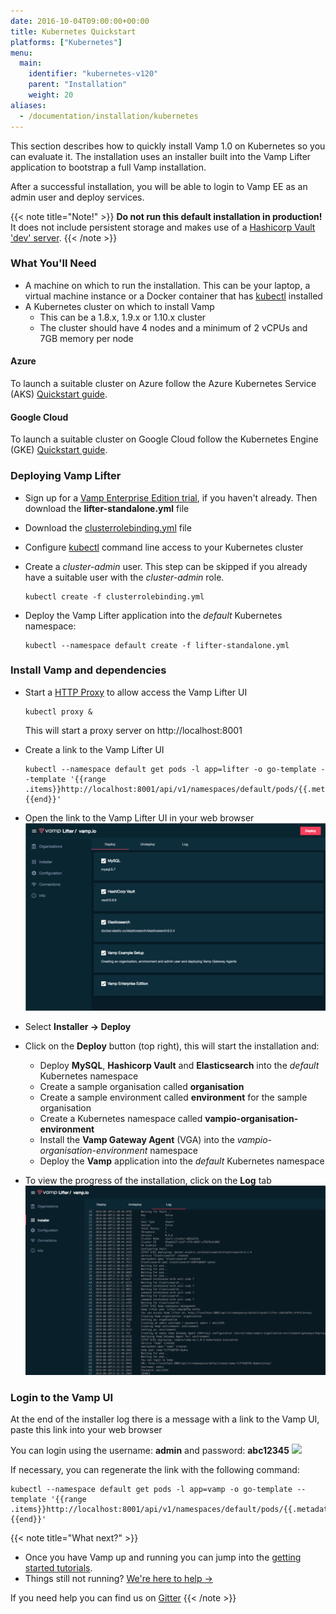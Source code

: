 ```yaml
---
date: 2016-10-04T09:00:00+00:00
title: Kubernetes Quickstart
platforms: ["Kubernetes"]
menu:
  main:
    identifier: "kubernetes-v120"
    parent: "Installation"
    weight: 20
aliases:
  - /documentation/installation/kubernetes
---
```


This section describes how to quickly install Vamp 1.0 on Kubernetes so you can evaluate it. The installation uses an installer built into the Vamp Lifter application to bootstrap a full Vamp installation.

After a successful installation, you will be able to login to Vamp EE as an admin user and deploy services.

{{< note title="Note!" >}}
**Do not run this default installation in production!** It does not include persistent storage and makes use of a [Hashicorp Vault 'dev' server](https://www.vaultproject.io/docs/concepts/dev-server.html).
{{< /note >}}

### What You'll Need

- A machine on which to run the installation. This can be your laptop, a virtual machine instance or a Docker container that has [kubectl](http://kubernetes.io/docs/user-guide/kubectl-overview/) installed
- A Kubernetes cluster on which to install Vamp
  - This can be a 1.8.x, 1.9.x or 1.10.x cluster
  - The cluster should have 4 nodes and a minimum of 2 vCPUs and 7GB memory per node

#### Azure

To launch a suitable cluster on Azure follow the Azure Kubernetes Service (AKS) [Quickstart guide](https://docs.microsoft.com/en-us/azure/aks/kubernetes-walkthrough).

#### Google Cloud

To launch a suitable cluster on Google Cloud follow the Kubernetes Engine (GKE) [Quickstart guide](https://cloud.google.com/kubernetes-engine/docs/quickstart).

### Deploying Vamp Lifter

- Sign up for a [Vamp Enterprise Edition trial](/ee-trial-signup/), if you haven't already. Then download the **lifter-standalone.yml** file
- Download the [clusterrolebinding.yml](https://gist.github.com/jason-magnetic-io/3be85e096a038e5c17f536bc52e439d0) file
- Configure [kubectl](http://kubernetes.io/docs/user-guide/kubectl-overview/) command line access to your Kubernetes cluster
- Create a _cluster-admin_ user. This step can be skipped if you already have a suitable user with the _cluster-admin_ role.

  ```
  kubectl create -f clusterrolebinding.yml
  ```

- Deploy the Vamp Lifter application into the _default_ Kubernetes namespace:

  ```
  kubectl --namespace default create -f lifter-standalone.yml
  ```

### Install Vamp and dependencies

- Start a [HTTP Proxy](https://kubernetes.io/docs/tasks/access-kubernetes-api/http-proxy-access-api/) to allow access the Vamp Lifter UI

  ```
  kubectl proxy &
  ```

  This will start a proxy server on http://localhost:8001

- Create a link to the Vamp Lifter UI

  ```
  kubectl --namespace default get pods -l app=lifter -o go-template --template '{{range .items}}http://localhost:8001/api/v1/namespaces/default/pods/{{.metadata.name}}/proxy/{{"\n"}}{{end}}'
  ```

- Open the link to the Vamp Lifter UI in your web browser
  ![](/images/screens/v100/lifteree-installer-deploy.png)
- Select **Installer → Deploy**
- Click on the **Deploy** button (top right), this will start the installation and:
  - Deploy **MySQL**, **Hashicorp Vault** and **Elasticsearch** into the _default_ Kubernetes namespace
  - Create a sample organisation called **organisation**
  - Create a sample environment called **environment** for the sample organisation
  - Create a Kubernetes namespace called **vampio-organisation-environment**
  - Install the **Vamp Gateway Agent** (VGA) into the _vampio-organisation-environment_ namespace
  - Deploy the **Vamp** application into the _default_ Kubernetes namespace
- To view the progress of the installation, click on the **Log** tab
  ![](/images/screens/v100/lifteree-installer-log-kubernetes.png)

### Login to the Vamp UI

At the end of the installer log there is a message with a link to the Vamp UI, paste this link into your web browser

You can login using the username: **admin** and password: **abc12345**
![](/images/screens/v100/vampee-login.png)

If necessary, you can regenerate the link with the following command:

```
kubectl --namespace default get pods -l app=vamp -o go-template --template '{{range .items}}http://localhost:8001/api/v1/namespaces/default/pods/{{.metadata.name}}/proxy/{{"\n"}}{{end}}'
```

{{< note title="What next?" >}}

- Once you have Vamp up and running you can jump into the [getting started tutorials](/documentation/tutorials/).
- Things still not running? [We're here to help →](https://github.com/magneticio/vamp/issues)

If you need help you can find us on [Gitter](https://gitter.im/magneticio/vamp)
{{< /note >}}
